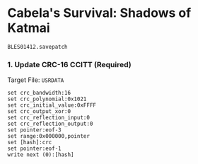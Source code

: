 # Cabela's  Survival: Shadows of Katmai 

`BLES01412.savepatch`

### 1. Update CRC-16 CCITT (Required)

Target File: `USRDATA`

```
set crc_bandwidth:16
set crc_polynomial:0x1021
set crc_initial_value:0xFFFF
set crc_output_xor:0
set crc_reflection_input:0
set crc_reflection_output:0
set pointer:eof-3
set range:0x000000,pointer
set [hash]:crc
set pointer:eof-1
write next (0):[hash]
```

